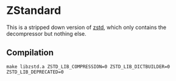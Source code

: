 ZStandard
=========

This is a stripped down version of [zstd](https://github.com/facebook/zstd), which only contains the decompressor but nothing else.

Compilation
-----------

```
make libzstd.a ZSTD_LIB_COMPRESSION=0 ZSTD_LIB_DICTBUILDER=0 ZSTD_LIB_DEPRECATED=0
```
